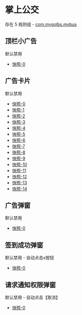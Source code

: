 # 掌上公交

存在 5 规则组 - [com.mygolbs.mybus](/src/apps/com.mygolbs.mybus.ts)

## 顶栏小广告

默认禁用

- [快照-0](https://i.gkd.li/import/12790841)

## 广告卡片

默认禁用

- [快照-0](https://i.gkd.li/import/12790521)
- [快照-1](https://i.gkd.li/import/12790706)
- [快照-2](https://i.gkd.li/import/12790841)
- [快照-3](https://i.gkd.li/import/12790887)
- [快照-4](https://i.gkd.li/import/12790656)
- [快照-5](https://i.gkd.li/import/12790903)
- [快照-6](https://i.gkd.li/import/12790610)
- [快照-7](https://i.gkd.li/import/12790941)
- [快照-8](https://i.gkd.li/import/12791122)
- [快照-9](https://i.gkd.li/import/12790671)
- [快照-10](https://i.gkd.li/import/12790551)
- [快照-11](https://i.gkd.li/import/12790616)
- [快照-12](https://i.gkd.li/import/12790707)
- [快照-13](https://i.gkd.li/import/12790717)
- [快照-14](https://i.gkd.li/import/12791579)

## 广告弹窗

默认禁用

- [快照-0](https://i.gkd.li/import/12790762)

## 签到成功弹窗

默认禁用 - 自动点击x按钮

- [快照-0](https://i.gkd.li/import/12716035)

## 请求通知权限弹窗

默认禁用 - 自动点击【取消】

- [快照-0](https://i.gkd.li/import/12715980)
